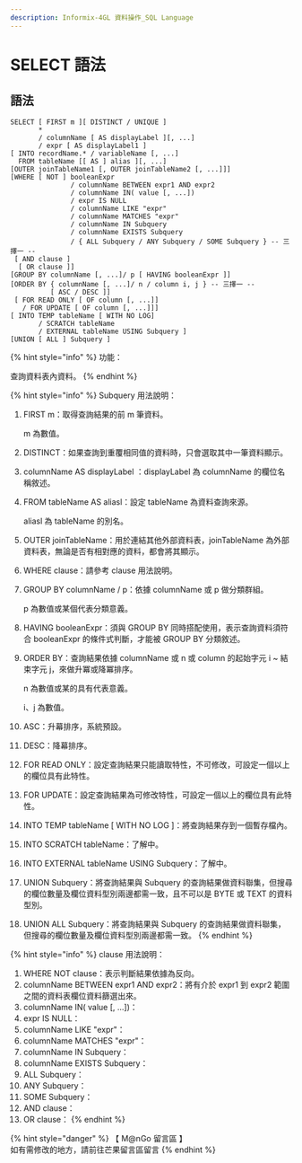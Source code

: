 ```yaml
---
description: Informix-4GL 資料操作_SQL Language
---
```


# SELECT 語法

## 語法

```inform7
SELECT [ FIRST m ][ DISTINCT / UNIQUE ]
       *
       / columnName [ AS displayLabel ][, ...]
       / expr [ AS displayLabel1 ]
[ INTO recordName.* / variableName [, ...]
  FROM tableName [[ AS ] alias ][, ...]
[OUTER joinTableName1 [, OUTER joinTableName2 [, ...]]]
[WHERE [ NOT ] booleanExpr
               / columnName BETWEEN expr1 AND expr2
               / columnName IN( value [, ...])
               / expr IS NULL
               / columnName LIKE "expr"
               / columnName MATCHES "expr"
               / columnName IN Subquery
               / columnName EXISTS Subquery
               / { ALL Subquery / ANY Subquery / SOME Subquery } -- 三擇一 --
 [ AND clause ]
  [ OR clause ]]
[GROUP BY columnName [, ...]/ p [ HAVING booleanExpr ]]
[ORDER BY { columnName [, ...]/ n / column i, j } -- 三擇一 --
          [ ASC / DESC ]]
 [ FOR READ ONLY [ OF column [, ...]]
   / FOR UPDATE [ OF column [, ...]]]
[ INTO TEMP tableName [ WITH NO LOG]
       / SCRATCH tableName
       / EXTERNAL tableName USING Subquery ]
[UNION [ ALL ] Subquery ] 
```

{% hint style="info" %}
功能：

查詢資料表內資料。
{% endhint %}

{% hint style="info" %}
Subquery 用法說明：

1.  FIRST m：取得查詢結果的前 m 筆資料。

    m 為數值。
2. DISTINCT：如果查詢到重覆相同值的資料時，只會選取其中一筆資料顯示。
3. columnName AS displayLabel ：displayLabel 為 columnName 的欄位名稱敘述。
4.  FROM tableName AS aliasl：設定 tableName 為資料查詢來源。

    aliasl 為 tableName 的別名。
5. OUTER joinTableName：用於連結其他外部資料表，joinTableName 為外部資料表，無論是否有相對應的資料，都會將其顯示。
6. WHERE clause：請參考 clause 用法說明。
7.  GROUP BY columnName / p：依據 columnName 或 p 做分類群組。

    p 為數值或某個代表分類意義。
8. HAVING booleanExpr：須與 GROUP BY 同時搭配使用，表示查詢資料須符合 booleanExpr 的條件式判斷，才能被 GROUP BY 分類敘述。
9.  ORDER BY：查詢結果依據 columnName 或 n 或 column 的起始字元  i \~ 結束字元 j，來做升冪或降冪排序。

    n 為數值或某的具有代表意義。

    i、j 為數值。
10. ASC：升幕排序，系統預設。
11. DESC：降幕排序。
12. FOR READ ONLY：設定查詢結果只能讀取特性，不可修改，可設定一個以上的欄位具有此特性。
13. FOR UPDATE：設定查詢結果為可修改特性，可設定一個以上的欄位具有此特性。
14. INTO TEMP tableName \[ WITH NO LOG ]：將查詢結果存到一個暫存檔內。
15. INTO SCRATCH tableName：了解中。
16. INTO EXTERNAL tableName USING Subquery：了解中。
17. UNION Subquery：將查詢結果與 Subquery 的查詢結果做資料聯集，但搜尋的欄位數量及欄位資料型別兩邊都需一致，且不可以是 BYTE 或 TEXT 的資料型別。
18. UNION ALL Subquery：將查詢結果與 Subquery 的查詢結果做資料聯集，但搜尋的欄位數量及欄位資料型別兩邊都需一致。
{% endhint %}

{% hint style="info" %}
clause 用法說明：

1. WHERE NOT clause：表示判斷結果依據為反向。
2. columnName BETWEEN expr1 AND expr2：將有介於 expr1 到 expr2 範圍之間的資料表欄位資料篩選出來。
3. columnName IN( value \[, ...])：
4. expr IS NULL：
5. columnName LIKE "expr"：
6. columnName MATCHES "expr"：
7. columnName IN Subquery：
8. columnName EXISTS Subquery：
9. ALL Subquery：
10. ANY Subquery：
11. SOME Subquery：
12. AND clause：
13. OR clause：
{% endhint %}

{% hint style="danger" %}
【 M@nGo 留言區 】\
如有需修改的地方，請前往芒果留言區留言
{% endhint %}
